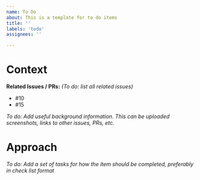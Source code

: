 ```yaml
---
name: To Do
about: This is a template for to do items
title: ''
labels: 'todo'
assignees: ''

---
```


# Context

**Related Issues / PRs:** _(To do: list all related issues)_
- #10
- #15

_To do: Add useful background information. This can be uploaded screenshots, links to other issues, PRs, etc._

# Approach

_To do: Add a set of tasks for how the item should be completed, preferably in check list format_
